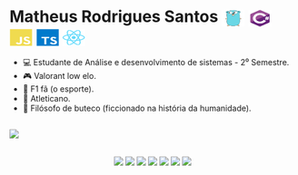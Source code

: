 <!---
<h1>
  <a href="https://git.io/typing-svg"><img src="https://readme-typing-svg.herokuapp.com?size=30&duration=3000&color=13F728&background=FF632300&center=false&vCenter=true&multiline=false&width=800&height=50&lines=Olá!+Sou+o+Matheus+%F0%9F%91%8B" alt="Typing SVG" /></a></h1>
-->
<h1>Matheus Rodrigues Santos
	<img align="center" alt="GO" height="30" width="40" src="https://raw.githubusercontent.com/devicons/devicon/master/icons/go/go-original.svg">
	<img align="center" alt="C#" height="30" width="40" src="https://raw.githubusercontent.com/devicons/devicon/master/icons/csharp/csharp-original.svg">
  	<img align="center" alt="JS" height="30" width="40" src="https://raw.githubusercontent.com/devicons/devicon/master/icons/javascript/javascript-plain.svg">
  	<img align="center" alt="TS" height="30" width="40" src="https://raw.githubusercontent.com/devicons/devicon/master/icons/typescript/typescript-plain.svg">
  	<img align="center" alt="React" height="30" width="40" src="https://raw.githubusercontent.com/devicons/devicon/master/icons/react/react-original.svg">
</h1>

- :computer: Estudante de Análise e desenvolvimento de sistemas - 2⁰ Semestre.
- :video_game: Valorant low elo.
- :checkered_flag: F1 fã (o esporte).
- :rooster: Atleticano.
- :beers: Filósofo de buteco (ficcionado na história da humanidade).
  
<h2></h2>

<div style="display: inline_block">
	<img height="180em" src="https://github-readme-stats.vercel.app/api/top-langs/?username=santos95mat&layout=compact&langs_count=4&theme=chartreuse-dark"/>
</div>

<h2></h2>

<div align="center" style="display: inline_block">
	<a href="https://wa.me/+5531971688746?text=..." target="_blank"><img src="https://img.shields.io/badge/WhatsApp-25D366?style=for-the-badge&logo=whatsapp&logoColor=white"></a>
	<a href="mailto:santos95.mat@gmail.com" target="_blank"><img src="https://img.shields.io/badge/-Gmail-%23333?style=for-the-badge&logo=gmail&logoColor=white"></a>
	<a href="https://www.linkedin.com/in/msantos95/" target="_blank"><img src="https://img.shields.io/badge/-LinkedIn-%230077B5?style=for-the-badge&logo=linkedin&logoColor=white"></a>
	<a href="https://x.com/mrsantos95" target="_blank"><img src="https://img.shields.io/badge/X-000000?style=for-the-badge&logo=x&logoColor=white"></a> 
	<a href="https://instagram.com/mrsantos.95" target="_blank"><img src="https://img.shields.io/badge/-Instagram-%23E4405F?style=for-the-badge&logo=instagram&logoColor=white"></a>
	<a href="https://www.youtube.com/@santos95mat" target="_blank"><img src="https://img.shields.io/badge/YouTube-FF0000?style=for-the-badge&logo=youtube&logoColor=white"></a> 
	<a href="https://www.facebook.com/matheussantos1995" target="_blank"><img src="https://img.shields.io/badge/Facebook-1877F2?style=for-the-badge&logo=facebook&logoColor=white"></a> 
</div>

<!---
```Go
package main

import (
	"fmt"
)

type Person struct {
	Name     string
	Age      string
	Info     string
	Pronuns  string
	Langs    []string
	Database []string
	Tools    []string
}

func (p *Person) Greeting() string {
	greeting := fmt.Sprintf("Olá, me chamo %s, tenho %s anos e sou %s!", p.Name, p.Age, p.Info)
	return greeting
}

func main() {
	matheus := &Person{
		Name:     "Matheus Rodrigues Santos",
		Age:      "28",
		Info:     "Backend developer",
		Pronuns:  "he/him",
		Langs:    []string{"GO", "C#", "JS", "TS", "Python"},
		Database: []string{"Postgres", "MongoDB", "MySQL"},
		Tools:    []string{"Git", "Docker", "Heroku"},
	}

	fmt.Println(matheus.Greeting())
	// Olá, me chamo Matheus Rodrigues Santos, tenho 28 anos e sou Backend developer!
}
```
-->
